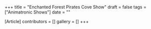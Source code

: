 +++
title = "Enchanted Forest Pirates Cove Show"
draft = false
tags = ["Animatronic Shows"]
date = ""

[Article]
contributors = []
gallery = []
+++